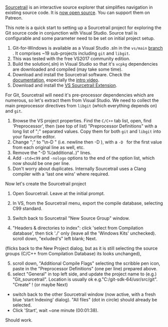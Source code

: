 [Sourcetrail](https://www.sourcetrail.com) is an interactive source explorer that simplifies navigation in existing source code. It is [now open source](https://www.sourcetrail.com/blog/open_source/). You can support them on Patreon.

This note is a quick start to setting up a Sourcetrail project for exploring the Git source code in conjunction with Visual Studio. Source trail is configurable and some parameter need to be set on initial project setup.

1. Git-for-Windows is available as a Visual Studio .sln in the `vs/main` [branch](https://github.com/git-for-windows/git/tree/vs/main) . It comprises ~19 sub-projects including `git` and `libgit`.
2. This was tested with the free VS2017 community edition.
3. Build the solution(.sln) in Visual Studio so that it's `vcpkg` dependencies are downloaded and compiled (may take some time).
4. Download and install the Sourcetrail software. Check the [documentation](https://www.sourcetrail.com/documentation/), especially the [intro video](https://youtu.be/7fguPwKR_7Y).
5. Download and install the [VS Sourcetrail Extension](https://marketplace.visualstudio.com/items?itemName=vs-publisher-1208751.SourcetrailExtension).

For Git, Sourcetrail will need it's pre-processor dependencies which are numerous, so let's extract them from Visual Studio. We need to collect the main preprocessor directives from `libgit` (which everything depends on) and `git`.

1. Browse the VS project properties. Find the `C/C++` tab list, open, find 'Preprocessor', then (see top of list) "Preprocessor Definitions" with a long list of ";" separated values. Copy them for both `git` and `libgit` into your favourite editor.
2. Change ";" to "\n-D " (i.e. newline then -D ), with a `-D ` for the first value from each original line as well, etc.
3. Remove the "-D %(additional..)" lines.
4. Add `-std=c99` and `-nologo` options to the end of the option list, which now should be one per line.
5. Don't worry about duplicates. Internally Sourcetrail uses a Clang compiler with a 'last one wins' where required.

Now let's create the Sourcetrail project
1. Open Sourcetrail. Leave at the initial prompt.
2. In VS, from the Sourcetrail menu, export the compile database, selecting C99 standard.
3. Switch back to Sourcetrail "New Source Group" window.

4. "Headers & directories to index": click 'select from Compilation database', then tick './' only (leave all the 'Windows Kits' unchecked). scroll down, "exluded's" left blank; Next.

(flicks back to the New Project dialog, but as it is still selecting the source groups (C/C++ from Compilation Database) its looks unchanged),

5. scroll down, "Additional Compile Flags" selecting the scribble pen icon, paste in the "Preprocessor Definitions" (one per line) prepared above.
6. select "General" in top left side, and update the project name to (e.g.) "Git_sourcetrail". Location is usually ok e.g."C:/git-sdk-64/usr/src/git".
"Create" ! (or maybe Next)

* switch back to the other Sourcetrail window (now active, with a fresh blue 'start Indexing' dialog). "All files" (dot in circle) should already be selected.
* Click 'Start', wait ~one minute (00:01:38).

Should work.